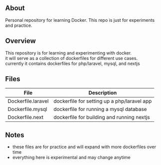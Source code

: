## About
Personal repository for learning Docker. This repo is just for experiments and practice.

## Overview
This repository is for learning and experimenting with docker.  
it will serve as a collection of dockerfiles for different use cases.  
currently it contains dockerfiles for php/laravel, mysql, and nextjs  

## Files

| File                         | Description                                   |
|------------------------------|-----------------------------------------------|
| Dockerfile.laravel           | dockerfile for setting up a php/laravel app   |
| Dockerfile.mysql             | dockerfile for running a mysql database       |
| Dockerfile.next              | dockerfile for building and running nextjs    |

## Notes
- these files are for practice and will expand with more dockerfiles over time  
- everything here is experimental and may change anytime